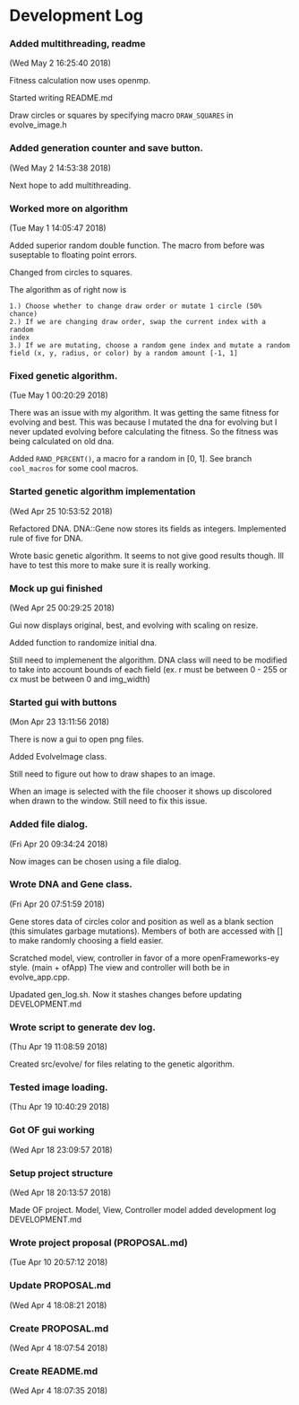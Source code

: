 # Development Log
### Added multithreading, readme

(Wed May 2 16:25:40 2018)

Fitness calculation now uses openmp.

Started writing README.md

Draw circles or squares by specifying macro `DRAW_SQUARES` in
evolve_image.h


### Added generation counter and save button.

(Wed May 2 14:53:38 2018)

Next hope to add multithreading.


### Worked more on algorithm

(Tue May 1 14:05:47 2018)

Added superior random double function. The macro from before was
suseptable to floating point errors.

Changed from circles to squares.

The algorithm as of right now is

```
1.) Choose whether to change draw order or mutate 1 circle (50% chance)
2.) If we are changing draw order, swap the current index with a random
index
3.) If we are mutating, choose a random gene index and mutate a random
field (x, y, radius, or color) by a random amount [-1, 1]
```


### Fixed genetic algorithm.

(Tue May 1 00:20:29 2018)

There was an issue with my algorithm. It was getting the same fitness
for evolving and best. This was because I mutated the dna for evolving
but I never updated evolving before calculating the fitness. So the
fitness was being calculated on old dna.

Added `RAND_PERCENT()`, a macro for a random in [0, 1]. See branch
`cool_macros` for some cool macros.


### Started genetic algorithm implementation

(Wed Apr 25 10:53:52 2018)

Refactored DNA. DNA::Gene now stores its fields as integers. Implemented rule of five for DNA.

Wrote basic genetic algorithm. It seems to not give good results though. Ill have to test this more to make sure it is really working.


### Mock up gui finished

(Wed Apr 25 00:29:25 2018)

Gui now displays original, best, and evolving with scaling on resize.

Added function to randomize initial dna.

Still need to implemenent the algorithm. DNA class will need to be modified to take into account bounds of each field (ex. r must be between 0 - 255 or cx must be between 0 and img_width)


### Started gui with buttons

(Mon Apr 23 13:11:56 2018)

There is now a gui to open png files.

Added EvolveImage class.

Still need to figure out how to draw shapes to an image.

When an image is selected with the file chooser it shows up discolored when drawn to the window. Still need to fix this issue.


### Added file dialog.

(Fri Apr 20 09:34:24 2018)

Now images can be chosen using a file dialog.


### Wrote DNA and Gene class.

(Fri Apr 20 07:51:59 2018)

Gene stores data of circles color and position as well as a blank section (this simulates garbage mutations). Members of both are accessed with [] to make randomly choosing a field easier.

Scratched model, view, controller in favor of a more openFrameworks-ey style.
(main + ofApp) The view and controller will both be in evolve_app.cpp.

Upadated gen_log.sh. Now it stashes changes before updating DEVELOPMENT.md


### Wrote script to generate dev log.

(Thu Apr 19 11:08:59 2018)

Created src/evolve/ for files relating to the genetic algorithm.


### Tested image loading.

(Thu Apr 19 10:40:29 2018)



### Got OF gui working

(Wed Apr 18 23:09:57 2018)



### Setup project structure

(Wed Apr 18 20:13:57 2018)

Made OF project.
Model, View, Controller model
added development log DEVELOPMENT.md


### Wrote project proposal (PROPOSAL.md)

(Tue Apr 10 20:57:12 2018)



### Update PROPOSAL.md

(Wed Apr 4 18:08:21 2018)



### Create PROPOSAL.md

(Wed Apr 4 18:07:54 2018)



### Create README.md

(Wed Apr 4 18:07:35 2018)


